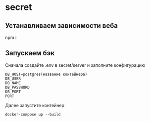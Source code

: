 # secret
## Устанавливаем зависимости веба

npm i

## Запускаем бэк

Сначала создайте .env в secret/server и заполните конфигурацию
```
DB_HOST=postgres(название контейнера)
DB_USER
DB_NAME
DB_PASSWORD
DB_PORT
PORT
```

Далее запустите контейнер

```
docker-compose up --build
```
